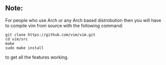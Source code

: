 ## Note:
For people who use Arch or any Arch based distrobution then you will have to compile
vim from source with the following command:
```
git clone https://github.com/vim/vim.git
cd vim/src
make
sudo make install
```
to get all the features working.
